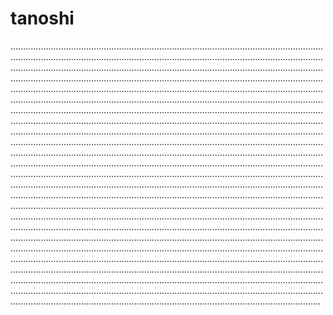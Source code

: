 # tanoshi
...........................................................................................................................................................................................................................................................................................................................................................................................................................................................................................................................................................................................................................................................................................................................................................................................................................................................................................................................................................................................................................................................................................................................................................................................................................................................................................................................................................................................................................................................................................................................................................................................................................................................................................................................................................................................................................................................................................................................................................................................................................................................................................................................................................................................................................................................................................................................................................................................................................................................................................................................................................................................................................................................................................................................................................................................................................................................................................................................................................................................................................................................................................................................................................................................................................